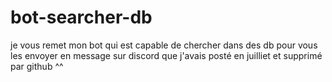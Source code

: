 # bot-searcher-db
je vous remet mon bot qui est capable de chercher dans des db pour vous les envoyer en message sur discord que j'avais posté en juilliet et supprimé par github ^^

